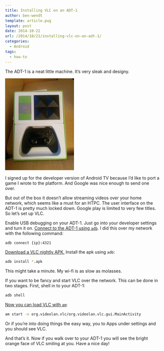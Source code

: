 ```yaml
---
title: Installing VLC on an ADT-1
author: ben-wendt
template: article.pug
layout: post
date: 2014-10-22
url: /2014/10/21/installing-vlc-on-an-adt-1/
categories:
  - Android
tags:
  - how-to
---
```

The ADT-1 is a neat little machine. It&#8217;s very sleak and designy.

<span class="more"></span>

![adt-1 in box](adt-1.jpg)


I signed up for the developer version of Android TV because I&#8217;d like to port a game I wrote to the platform. And Google was nice enough to send one over.

But out of the box it doesn&#8217;t allow streaming videos over your home network, which seems like a must for an HTPC. The user interface on the ADT-1 is pretty much locked down. Google play is limited to very few titles. So let&#8217;s set up VLC.

Enable USB debugging on your ADT-1. Just go into your developer settings and turn it on.
[Connect to the ADT-1 using `adb`][1]. I did this over my network with the following command: 
```bash
adb connect {ip}:4321
```

[Download a VLC nightly APK.][2]
Install the apk using `adb`: 
```bash
adb install *.apk
```
    
This might take a minute. My wi-fi is as slow as molasses.</li> 
    
If you want to be fancy and start VLC over the network. This can be done in two stages. First, shell in to your ADT-1: 

```bash
adb shell
```
        
[Now you can load VLC with `am`][3]: 
        
```bash
am start -n org.videolan.vlc/org.videolan.vlc.gui.MainActivity
```

        
Or if you&#8217;re into doing things the easy way, you to Apps under settings and you should see VLC.
        
And that&#8217;s it. Now if you walk over to your ADT-1 you will see the bright orange face of VLC smiling at you. Have a nice day!

 [1]: https://developer.android.com/tv/adt-1/index.html#faq
 [2]: http://nightlies.videolan.org/build/android-armv7/
 [3]: https://github.com/mstorsjo/vlc-android/blob/master/Makefile
